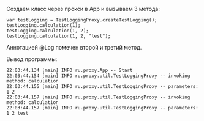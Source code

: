Создаем класс через прокси в App и вызываем 3 метода:
```
var testLogging = TestLoggingProxy.createTestLogging();
testLogging.calculation(1);
testLogging.calculation(1, 2);
testLogging.calculation(1, 2, "test");

```
Аннотацией @Log помечен второй и третий метод.

Вывод программы:
```
22:03:44.134 [main] INFO ru.proxy.App -- Start
22:03:44.154 [main] INFO ru.proxy.util.TestLoggingProxy -- invoking method: calculation
22:03:44.155 [main] INFO ru.proxy.util.TestLoggingProxy -- parameters: 1 2 
22:03:44.157 [main] INFO ru.proxy.util.TestLoggingProxy -- invoking method: calculation
22:03:44.157 [main] INFO ru.proxy.util.TestLoggingProxy -- parameters: 1 2 test 
```